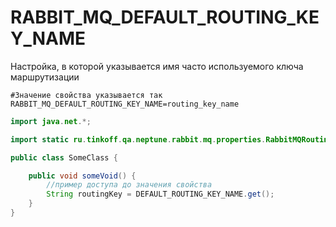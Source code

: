 # RABBIT_MQ_DEFAULT_ROUTING_KEY_NAME

Настройка, в которой указывается имя часто используемого ключа маршрутизации

```properties
#Значение свойства указывается так
RABBIT_MQ_DEFAULT_ROUTING_KEY_NAME=routing_key_name
```

```java
import java.net.*;

import static ru.tinkoff.qa.neptune.rabbit.mq.properties.RabbitMQRoutingProperties.DEFAULT_ROUTING_KEY_NAME;

public class SomeClass {

    public void someVoid() {
        //пример доступа до значения свойства
        String routingKey = DEFAULT_ROUTING_KEY_NAME.get();
    }
}
```